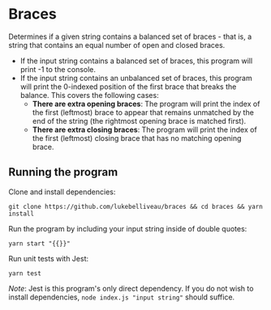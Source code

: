 # Braces

Determines if a given string contains a balanced set of braces - 
that is, a string that contains an equal number of open and closed
braces.

- If the input string contains a balanced set of braces, this program
will print -1 to the console.
- If the input string contains an unbalanced set of braces, this program
  will print the 0-indexed position of the first brace that breaks the
  balance. This covers the following cases:
  - **There are extra opening braces**: The program will print
    the index of the first (leftmost) brace to appear that remains unmatched by the
    end of the string (the rightmost opening brace is matched first).
  - **There are extra closing braces**: The program will print the index of
    the first (leftmost) closing brace that has no matching opening brace.

## Running the program

Clone and install dependencies: 

`git clone https://github.com/lukebelliveau/braces && cd braces && yarn install`

Run the program by including your input string inside of double quotes:

`yarn start "{{}}"`

Run unit tests with Jest:

`yarn test`

*Note*: Jest is this program's only direct dependency. If you do not wish to install dependencies,
`node index.js "input string"` should suffice.
